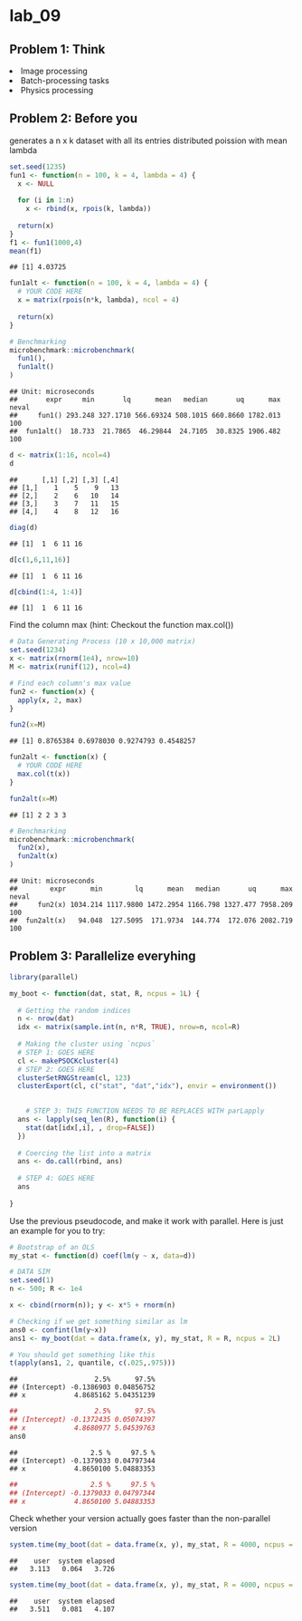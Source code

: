 lab_09
================

## Problem 1: Think

<li>
Image processing
</li>
<li>
Batch-processing tasks
</li>
<li>
Physics processing
</li>

## Problem 2: Before you

<p>
generates a n x k dataset with all its entries distributed poission with
mean lambda
</p>

``` r
set.seed(1235)
fun1 <- function(n = 100, k = 4, lambda = 4) {
  x <- NULL
  
  for (i in 1:n)
    x <- rbind(x, rpois(k, lambda))
  
  return(x)
}
f1 <- fun1(1000,4)
mean(f1)
```

    ## [1] 4.03725

``` r
fun1alt <- function(n = 100, k = 4, lambda = 4) {
  # YOUR CODE HERE
  x = matrix(rpois(n*k, lambda), ncol = 4)
  
  return(x)
}

# Benchmarking
microbenchmark::microbenchmark(
  fun1(),
  fun1alt()
)
```

    ## Unit: microseconds
    ##       expr     min       lq      mean   median       uq      max neval
    ##     fun1() 293.248 327.1710 566.69324 508.1015 660.8660 1782.013   100
    ##  fun1alt()  18.733  21.7865  46.29844  24.7105  30.8325 1906.482   100

``` r
d <- matrix(1:16, ncol=4)
d
```

    ##      [,1] [,2] [,3] [,4]
    ## [1,]    1    5    9   13
    ## [2,]    2    6   10   14
    ## [3,]    3    7   11   15
    ## [4,]    4    8   12   16

``` r
diag(d)
```

    ## [1]  1  6 11 16

``` r
d[c(1,6,11,16)]
```

    ## [1]  1  6 11 16

``` r
d[cbind(1:4, 1:4)]
```

    ## [1]  1  6 11 16

<p>
Find the column max (hint: Checkout the function max.col())
</p>

``` r
# Data Generating Process (10 x 10,000 matrix)
set.seed(1234)
x <- matrix(rnorm(1e4), nrow=10)
M <- matrix(runif(12), ncol=4)

# Find each column's max value
fun2 <- function(x) {
  apply(x, 2, max)
}

fun2(x=M)
```

    ## [1] 0.8765384 0.6978030 0.9274793 0.4548257

``` r
fun2alt <- function(x) {
  # YOUR CODE HERE
  max.col(t(x))
}

fun2alt(x=M)
```

    ## [1] 2 2 3 3

``` r
# Benchmarking
microbenchmark::microbenchmark(
  fun2(x),
  fun2alt(x)
)
```

    ## Unit: microseconds
    ##        expr      min        lq      mean   median       uq      max neval
    ##     fun2(x) 1034.214 1117.9800 1472.2954 1166.798 1327.477 7958.209   100
    ##  fun2alt(x)   94.048  127.5095  171.9734  144.774  172.076 2082.719   100

## Problem 3: Parallelize everyhing

``` r
library(parallel)

my_boot <- function(dat, stat, R, ncpus = 1L) {
  
  # Getting the random indices
  n <- nrow(dat)
  idx <- matrix(sample.int(n, n*R, TRUE), nrow=n, ncol=R)
 
  # Making the cluster using `ncpus`
  # STEP 1: GOES HERE
  cl <- makePSOCKcluster(4)    
  # STEP 2: GOES HERE
  clusterSetRNGStream(cl, 123)
  clusterExport(cl, c("stat", "dat","idx"), envir = environment())

  
    # STEP 3: THIS FUNCTION NEEDS TO BE REPLACES WITH parLapply
  ans <- lapply(seq_len(R), function(i) {
    stat(dat[idx[,i], , drop=FALSE])
  })
  
  # Coercing the list into a matrix
  ans <- do.call(rbind, ans)
  
  # STEP 4: GOES HERE
  ans
  
}
```

<p>
Use the previous pseudocode, and make it work with parallel. Here is
just an example for you to try:
</p>

``` r
# Bootstrap of an OLS
my_stat <- function(d) coef(lm(y ~ x, data=d))

# DATA SIM
set.seed(1)
n <- 500; R <- 1e4

x <- cbind(rnorm(n)); y <- x*5 + rnorm(n)

# Checking if we get something similar as lm
ans0 <- confint(lm(y~x))
ans1 <- my_boot(dat = data.frame(x, y), my_stat, R = R, ncpus = 2L)

# You should get something like this
t(apply(ans1, 2, quantile, c(.025,.975)))
```

    ##                   2.5%      97.5%
    ## (Intercept) -0.1386903 0.04856752
    ## x            4.8685162 5.04351239

``` r
##                   2.5%      97.5%
## (Intercept) -0.1372435 0.05074397
## x            4.8680977 5.04539763
ans0
```

    ##                  2.5 %     97.5 %
    ## (Intercept) -0.1379033 0.04797344
    ## x            4.8650100 5.04883353

``` r
##                  2.5 %     97.5 %
## (Intercept) -0.1379033 0.04797344
## x            4.8650100 5.04883353
```

<p>
Check whether your version actually goes faster than the non-parallel
version
</p>

``` r
system.time(my_boot(dat = data.frame(x, y), my_stat, R = 4000, ncpus = 1L))
```

    ##    user  system elapsed 
    ##   3.113   0.064   3.726

``` r
system.time(my_boot(dat = data.frame(x, y), my_stat, R = 4000, ncpus = 2L))
```

    ##    user  system elapsed 
    ##   3.511   0.081   4.107

